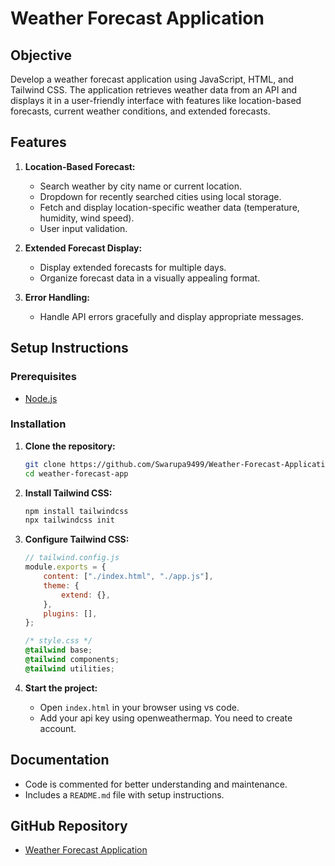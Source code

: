 # Weather Forecast Application

## Objective
Develop a weather forecast application using JavaScript, HTML, and Tailwind CSS. The application retrieves weather data from an API and displays it in a user-friendly interface with features like location-based forecasts, current weather conditions, and extended forecasts.

## Features
1. **Location-Based Forecast:**
   - Search weather by city name or current location.
   - Dropdown for recently searched cities using local storage.
   - Fetch and display location-specific weather data (temperature, humidity, wind speed).
   - User input validation.

2. **Extended Forecast Display:**
   - Display extended forecasts for multiple days.
   - Organize forecast data in a visually appealing format.

3. **Error Handling:**
   - Handle API errors gracefully and display appropriate messages.

## Setup Instructions

### Prerequisites
- [Node.js](https://nodejs.org/)

### Installation
1. **Clone the repository:**
    ```bash
    git clone https://github.com/Swarupa9499/Weather-Forecast-Application.git
    cd weather-forecast-app
    ```

2. **Install Tailwind CSS:**
    ```bash
    npm install tailwindcss
    npx tailwindcss init
    ```

3. **Configure Tailwind CSS:**
    ```js
    // tailwind.config.js
    module.exports = {
        content: ["./index.html", "./app.js"],
        theme: {
            extend: {},
        },
        plugins: [],
    };
    ```
    ```css
    /* style.css */
    @tailwind base;
    @tailwind components;
    @tailwind utilities;
    ```

4. **Start the project:**
    - Open `index.html` in your browser using vs code.
    - Add your api key using openweathermap. You need to create account.

## Documentation
- Code is commented for better understanding and maintenance.
- Includes a `README.md` file with setup instructions.

## GitHub Repository
- [Weather Forecast Application](https://github.com/Swarupa9499/Weather-Forecast-Application.git)
